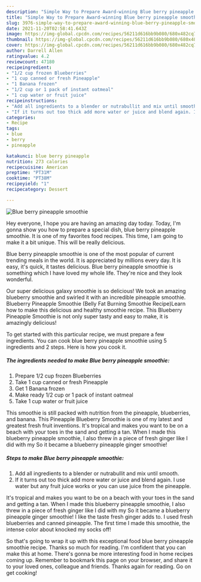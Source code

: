 ```yaml
---
description: "Simple Way to Prepare Award-winning Blue berry pineapple smoothie"
title: "Simple Way to Prepare Award-winning Blue berry pineapple smoothie"
slug: 3976-simple-way-to-prepare-award-winning-blue-berry-pineapple-smoothie
date: 2021-11-20T02:58:41.643Z
image: https://img-global.cpcdn.com/recipes/56211d616bb9b080/680x482cq70/blue-berry-pineapple-smoothie-recipe-main-photo.jpg
thumbnail: https://img-global.cpcdn.com/recipes/56211d616bb9b080/680x482cq70/blue-berry-pineapple-smoothie-recipe-main-photo.jpg
cover: https://img-global.cpcdn.com/recipes/56211d616bb9b080/680x482cq70/blue-berry-pineapple-smoothie-recipe-main-photo.jpg
author: Darrell Allen
ratingvalue: 4.2
reviewcount: 47180
recipeingredient:
- "1/2 cup frozen Blueberries"
- "1 cup canned or fresh Pineapple"
- "1 Banana frozen"
- "1/2 cup or 1 pack of instant oatmeal"
- "1 cup water or fruit juice"
recipeinstructions:
- "Add all ingredients to a blender or nutrabullit and mix until smooth."
- "If it turns out too thick add more water or juice and blend again. I use water but any fruit juice works or you can use juice from the pineapple."
categories:
- Recipe
tags:
- blue
- berry
- pineapple

katakunci: blue berry pineapple 
nutrition: 273 calories
recipecuisine: American
preptime: "PT31M"
cooktime: "PT38M"
recipeyield: "1"
recipecategory: Dessert

---
```



![Blue berry pineapple smoothie](https://img-global.cpcdn.com/recipes/56211d616bb9b080/680x482cq70/blue-berry-pineapple-smoothie-recipe-main-photo.jpg)

Hey everyone, I hope you are having an amazing day today. Today, I'm gonna show you how to prepare a special dish, blue berry pineapple smoothie. It is one of my favorites food recipes. This time, I am going to make it a bit unique. This will be really delicious.

Blue berry pineapple smoothie is one of the most popular of current trending meals in the world. It is appreciated by millions every day. It is easy, it's quick, it tastes delicious. Blue berry pineapple smoothie is something which I have loved my whole life. They're nice and they look wonderful.

Our super delicious galaxy smoothie is so delicious! We took an amazing blueberry smoothie and swirled it with an incredible pineapple smoothie. Blueberry Pineapple Smoothie (Belly Fat Burning Smoothie Recipe)Learn how to make this delicious and healthy smoothie recipe. This Blueberry Pineapple Smoothie is not only super tasty and easy to make, it is amazingly delicious!


To get started with this particular recipe, we must prepare a few ingredients. You can cook blue berry pineapple smoothie using 5 ingredients and 2 steps. Here is how you cook it.

<!--inarticleads1-->

##### The ingredients needed to make Blue berry pineapple smoothie:

1. Prepare 1/2 cup frozen Blueberries
1. Take 1 cup canned or fresh Pineapple
1. Get 1 Banana frozen
1. Make ready 1/2 cup or 1 pack of instant oatmeal
1. Take 1 cup water or fruit juice


This smoothie is still packed with nutrition from the pineapple, blueberries, and banana. This Pineapple Blueberry Smoothie is one of my latest and greatest fresh fruit inventions. It&#39;s tropical and makes you want to be on a beach with your toes in the sand and getting a tan. When I made this blueberry pineapple smoothie, I also threw in a piece of fresh ginger like I did with my So it became a blueberry pineapple ginger smoothie! 

<!--inarticleads2-->

##### Steps to make Blue berry pineapple smoothie:

1. Add all ingredients to a blender or nutrabullit and mix until smooth.
1. If it turns out too thick add more water or juice and blend again. I use water but any fruit juice works or you can use juice from the pineapple.


It&#39;s tropical and makes you want to be on a beach with your toes in the sand and getting a tan. When I made this blueberry pineapple smoothie, I also threw in a piece of fresh ginger like I did with my So it became a blueberry pineapple ginger smoothie! I like the taste fresh ginger adds to. I used fresh blueberries and canned pineapple. The first time I made this smoothie, the intense color about knocked my socks off! 

So that's going to wrap it up with this exceptional food blue berry pineapple smoothie recipe. Thanks so much for reading. I'm confident that you can make this at home. There's gonna be more interesting food in home recipes coming up. Remember to bookmark this page on your browser, and share it to your loved ones, colleague and friends. Thanks again for reading. Go on get cooking!
